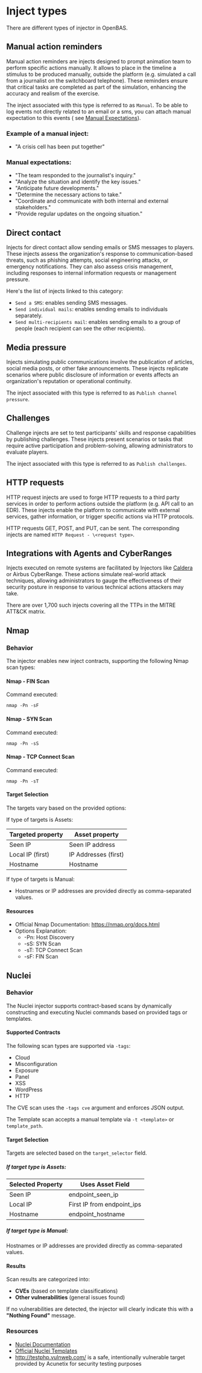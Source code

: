 # Inject types

There are different types of injector in OpenBAS.

<a id="manual-section"></a>

## Manual action reminders

Manual action reminders are injects designed to prompt animation team to perform specific actions manually. It allows to
place in the timeline a stimulus to be produced manually, outside the platform (e.g. simulated a call from a journalist
on the switchboard telephone). These reminders ensure that critical tasks are completed as part of the simulation,
enhancing the accuracy and realism of the exercise.

The inject associated with this type is referred to as `Manual`. To be able to log events not directly related to an
email or a sms, you can attach manual expectation to this events (
see [Manual Expectations](https://docs.openbas.io/latest/usage/expectations/?h=manual#manual-expectations)).

### Example of a manual inject:

- "A crisis cell has been put together"

### Manual expectations:

- "The team responded to the journalist's inquiry."
- "Analyze the situation and identify the key issues."
- "Anticipate future developments."
- "Determine the necessary actions to take."
- "Coordinate and communicate with both internal and external stakeholders."
- "Provide regular updates on the ongoing situation."

## Direct contact

Injects for direct contact allow sending emails or SMS messages to players. These injects assess the organization's
response to communication-based threats, such as phishing attempts, social engineering attacks, or emergency
notifications. They can also assess crisis management, including responses to internal information requests or
management pressure.

Here's the list of injects linked to this category:

- `Send a SMS`: enables sending SMS messages.
- `Send individual mails`: enables sending emails to individuals separately.
- `Send multi-recipients mail`: enables sending emails to a group of people (each recipient can see the other
  recipients).

<a id="media-pressure-section"></a>

## Media pressure

Injects simulating public communications involve the publication of articles, social media posts, or other fake
announcements. These injects replicate scenarios where public disclosure of information or events affects an
organization's reputation or operational continuity.

The inject associated with this type is referred to as `Publish channel pressure`.

<a id="challenge-section"></a>

## Challenges

Challenge injects are set to test participants' skills and response capabilities by publishing challenges. These injects
present scenarios or tasks that require active participation and problem-solving, allowing administrators to evaluate
players.

The inject associated with this type is referred to as `Publish challenges`.

<a id="http-section"></a>

## HTTP requests

HTTP request injects are used to forge HTTP requests to a third party services in order to perform actions outside the
platform (e.g. API call to an EDR). These injects enable the platform to communicate with external services, gather
information, or trigger specific actions via HTTP protocols.

HTTP requests GET, POST, and PUT, can be sent. The corresponding injects are named `HTTP Request - \<request type>`.

<a id="integration-section"></a>

## Integrations with Agents and CyberRanges

Injects executed on remote systems are facilitated by Injectors like [Caldera](inject-caldera.md) or Airbus CyberRange.
These actions simulate real-world attack techniques, allowing administrators to gauge the effectiveness of their
security posture in response to various technical actions attackers may take.

There are over 1,700 such injects covering all the TTPs in the MITRE ATT&CK matrix.

## Nmap

### Behavior

The injector enables new inject contracts, supporting the following Nmap scan types:

#### Nmap - FIN Scan

Command executed:

```shell
nmap -Pn -sF
```

#### Nmap - SYN Scan

Command executed:

```shell
nmap -Pn -sS
```

#### Nmap - TCP Connect Scan

Command executed:

```shell
nmap -Pn -sT
```

#### Target Selection

The targets vary based on the provided options:

If type of targets is Assets:

| Targeted property | Asset property       | 
|-------------------|----------------------|
| Seen IP           | Seen IP address      |
| Local IP (first)  | IP Addresses (first) |
| Hostname          | Hostname             |

If type of targets is Manual:

- Hostnames or IP addresses are provided directly as comma-separated values.

#### Resources

- Official Nmap Documentation: https://nmap.org/docs.html
- Options Explanation:
  - -Pn: Host Discovery
  - -sS: SYN Scan
  - -sT: TCP Connect Scan
  - -sF: FIN Scan

## Nuclei

### Behavior

The Nuclei injector supports contract-based scans by dynamically constructing and executing Nuclei commands based on provided tags or templates.

#### Supported Contracts

The following scan types are supported via `-tags`:

- Cloud
- Misconfiguration
- Exposure
- Panel
- XSS
- WordPress
- HTTP

The CVE scan uses the `-tags cve` argument and enforces JSON output.

The Template scan accepts a manual template via `-t <template>` or `template_path`.

#### Target Selection

Targets are selected based on the `target_selector` field.

##### If target type is **Assets**:

| Selected Property | Uses Asset Field         |
|-------------------|-------------------------|
| Seen IP           | endpoint_seen_ip         |
| Local IP          | First IP from endpoint_ips |
| Hostname          | endpoint_hostname       |

##### If target type is **Manual**:

Hostnames or IP addresses are provided directly as comma-separated values.

#### Results

Scan results are categorized into:

- **CVEs** (based on template classifications)
- **Other vulnerabilities** (general issues found)

If no vulnerabilities are detected, the injector will clearly indicate this with a **"Nothing Found"** message.

### Resources

* [Nuclei Documentation](https://github.com/projectdiscovery/nuclei)
* [Official Nuclei Templates](https://github.com/projectdiscovery/nuclei-templates)
* http://testphp.vulnweb.com/ is a safe, intentionally vulnerable target provided by Acunetix for security testing purposes
